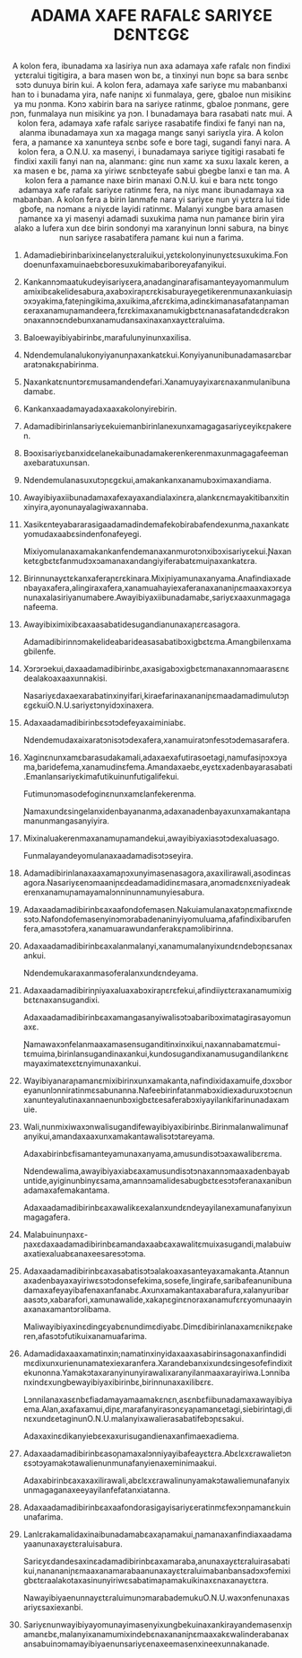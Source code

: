 <h1 align='center'>ADAMA XAFE RAFALƐ SARIYƐE DƐNTƐGƐ</h1>
<h2 align='center'></h2>
<p align='center'>A kolon fera, ibunadama xa lasiriya nun axa adamaya xafe rafalɛ non findixi yɛtɛralui tigitigira, a bara masen won bɛ, a tinxinyi nun bɔɲɛ sa bara sɛnbɛ sɔtɔ dunuya birin kui.
A kolon fera, adamaya xafe sariyɛe mu mabanbanxi han to i bunadama yira, nafe naniɲɛ xi funmalaya, gere, gbaloe nun misikinɛ ya mu ɲɔnma. Kɔnɔ xabirin bara na sariyɛe ratinmɛ, gbaloe ɲɔnmanɛ, gere ɲɔn, funmalaya nun misikinɛ ya ɲɔn. I bunadamaya bara rasabati natɛ mui.
A kolon fera, adamaya xafe rafalɛ sariyɛe rasabatife findixi fe fanyi nan na, alanma ibunadamaya xun xa magaga mangɛ sanyi sariyɛla yira.
A kolon fera, a ɲamanɛe xa xanunteya sɛnbɛ sofe e bore tagi, sugandi fanyi nara.
A kolon fera, a O.N.U. xa masenyi, i bunadamaya sariyɛe tigitigi rasabati fe findixi xaxili fanyi nan na, alanmanɛ: ginɛ nun xamɛ xa suxu laxalɛ keren, a xa masen e bɛ, ɲama xa yiriwɛ sɛnbɛteyafe sabui gbegbe lanxi e tan ma.
A kolon fera a ɲamanɛe naxe birin manaxi O.N.U. kui e bara nɛtɛ tongo adamaya xafe rafalɛ sariyɛe ratinmɛ fera, na niyɛ manɛ ibunadamaya xa mabanban.
A kolon fera a birin lanmafe nara yi sariyɛe nun yi yɛtɛra lui tide gbofe, na nɔmanɛ a niyɛde layidi ratinmɛ.
Malanyi xungbe bara amasen
ɲamanɛe xa yi masenyi adamadi suxukima ɲama nun ɲamanɛe birin yira alako a lufera xun dɛe birin sondonyi ma xaranyinun lɔnni sabura, na binyɛ nun sariyɛe rasabatifera ɲamanɛ kui nun a farima.</p>
<ol>
  <li>
    <p>Adamadiebirinbarixinɛelanyɛtɛraluikui,yɛtɛkolonyinunyɛtɛsuxukima.Fondoenunfaxamuinaebɛboresuxukimabariboreyafanyikui.</p>
  </li>
  <li>
    <p>Kankannɔmaatukudeyisariyɛera,anadanginarafisamanteyayomanmulumamixibɛakelidesabura,axabɔxiraɲɛrɛkisaburayegetikerenmunaxankuiasiɲɔxɔyakima,fateɲingikima,axuikima,afɛrɛkima,adinɛkimanasafatanɲamanɛeraxanamuɲamandeera,fɛrɛkimaxanamukigbɛtɛnanasafatandɛdɛrakɔnɔnaxannɔɛndebunxanamudansaxinaxanxayɛtɛraluima.</p>
  </li>
  <li>
    <p>Baloewayibiyabirinbɛ,marafulunyinunxaxilisa.</p>
  </li>
  <li>
    <p>Ndendemulanalukonyiyanunɲaxankatɛkui.Konyiyanunibunadamasarɛbararatɔnakɛɲabirinma.</p>
  </li>
  <li>
    <p>Ɲaxankatɛnuntɔrɛmusamandendefari.Xanamuyayixarɛnaxanmulanibunadamabɛ.</p>
  </li>
  <li>
    <p>Kankanxaadamayadaxaaxakolonyirebirin.</p>
  </li>
  <li>
    <p>Adamadibirinlansariyɛekuiemanbirinlanexunxamagagasariyɛeyikɛɲakeren.</p>
  </li>
  <li>
    <p>Bɔoxisariyɛbanxidɛelanekaibunadamakerenkerenmaxunmagagafeemanaxebaratuxunsan.</p>
  </li>
  <li>
    <p>Ndendemulanasuxutɔɲɛgɛkui,amakankanxanamubɔximaxandiama.</p>
  </li>
  <li>
    <p>Awayibiyaxiibunadamaxafexayaxandialaxinɛra,alankɛnɛmayakitibanxitinxinyira,ayonunayalagiwaxannaba.</p>
  </li>
  <li>
    <p>Xasikɛnteyabararasigaadamadindemafekobirabafendexunma,ɲaxankatɛyomudaxaabɛsindenfonafeyegi.</p>
    <p>Mixiyomulanaxamakankanfendemanaxanmurotɔnxibɔxisariyɛekui.Ɲaxanketɛgbɛtɛfanmudɔxɔamanaxandangiyiferabatɛmuiɲaxankatɛra.</p>
  </li>
  <li>
    <p>Birinnunayɛtɛkanxaferaɲɛrɛkinara.Mixiɲiyamunaxanyama.Anafindiaxadenbayaxafera,alingiraxafera,xanamuahayiexaferanaxananiɲɛmaaxaxɔrɛyanunaxalasiriyanumabere.Awayibiyaxiibunadamabɛ,sariyɛxaaxunmagaganafeema.</p>
  </li>
  <li>
    <p>Awayibiximixibɛaxaasabatidesugandianunaxaɲɛrɛasagora.</p>
    <p>Adamadibirinnɔmakelideabarideasasabatibɔxigbɛtɛma.Amangbilenxamagbilenfe.</p>
  </li>
  <li>
    <p>Xɔrɔrɔekui,daxaadamadibirinbɛ,axasigabɔxigbɛtɛmanaxannɔmaarasɛnɛdealakoaxaaxunnakisi.</p>
    <p>Nasariyɛdaxaexarabatinxinyifari,kiraefarinaxananiɲɛmaadamadimulutɔɲɛgɛkuiO.N.U.sariyɛtɔnyidɔxinaxera.</p>
  </li>
  <li>
    <p>Adaxaadamadibirinbɛsɔtɔdefeyaxaiminiabɛ.</p>
    <p>Ndendemudaxaixaratɔnisɔtɔdexafera,xanamuiratɔnfesɔtɔdemasarafera.</p>
  </li>
  <li>
    <p>Xaginɛnunxamɛbarasudakamali,adaxaexafutirasoetagi,namufasiɲɔxɔyama,baridefema,xanamudinɛfema.Amandaxaebɛ,eyɛtɛxadenbayarasabati.Emanlansariyɛkimafutikuinunfutigalifekui.</p>
    <p>Futimunɔmasodefoginɛnunxamɛlanfekerenma.</p>
    <p>Ɲamaxundɛsingelanxidenbayananma,adaxanadenbayaxunxamakantaɲamanunmangasanyiyira.</p>
  </li>
  <li>
    <p>Mixinaluakerenmaxanamuɲamandekui,awayibiyaxiasɔtɔdexaluasago.</p>
    <p>Funmalayandeyomulanaxaadamadisɔtɔseyira.</p>
  </li>
  <li>
    <p>Adamadibirinlanaxaaxamaɲɔxunyimasenasagora,axaxilirawali,asodinɛasagora.Nasariyɛenɔmaaniɲɛdeadamadidinɛmasara,anɔmadɛnxɛniyadeakerenxanamuɲamayamalɔnninunnamunyiesabura.</p>
  </li>
  <li>
    <p>Adaxaadamadibirinbɛaxaafondofemasen.Nakuiamulanaxatɔɲɛmafixɛndesɔtɔ.Nafondofemasenyinɔmɔrabadenaninyiyomuluama,afafindixibarufenfera,amasɔtɔfera,xanamuarawundanferakɛɲamɔlibirinna.</p>
  </li>
  <li>
    <p>Adaxaadamadibirinbɛaxalanmalanyi,xanamumalanyixundɛndebɔɲɛsanaxankui.</p>
    <p>Ndendemukaraxanmasoferalanxundɛndeyama.</p>
  </li>
  <li>
    <p>Adaxaadamadibirinɲiyaxaluaxabɔxiraɲɛrɛfekui,afindiiyɛtɛraxanamumixigbɛtɛnaxansugandixi.</p>
    <p>Adaxaadamadibirinbɛaxamangasanyiwalisɔtɔabaribɔximatagirasayomunaxɛ.</p>
    <p>Ɲamawaxɔnfelanmaaxamasensuganditinxinxikui,naxannabamatɛmui-tɛmuima,birinlansugandinaxankui,kundosugandixanamusugandilankɛnɛmayaximatexɛtɛnyimunaxankui.</p>
  </li>
  <li>
    <p>Wayibiyanaraɲamanɛmixibirinxunxamakanta,nafindixidaxamuife,dɔxɔboreyanunlɔnniratinmɛsabunanna.Nafeebirinfatanmabɔxidiexaduruxɔtɔɛnunxanunteyalutinaxannaenunbɔxigbɛtɛesaferabɔxiyayilankifarinunadaxamuie.</p>
  </li>
  <li>
    <p>Wali,nunmixiwaxɔnwalisugandifewayibiyaxibirinbɛ.Birinmalanwalimunafanyikui,amandaxaaxunxamakantawalisɔtɔtareyama.</p>
    <p>Adaxabirinbɛfisamanteyamunaxanyama,amusundisɔtɔaxawalibɛrɛma.</p>
    <p>Ndendewalima,awayibiyaxiabɛaxamusundisɔtɔnaxannɔmaaxadenbayabuntide,ayiginunbinyɛsama,amannɔamalidesabugbɛtɛesɔtɔferanaxanibunadamaxafemakantama.</p>
    <p>Adaxaadamadibirinbɛaxawalikɛexalanxundɛndeyayilanexamunafanyixunmagagafera.</p>
  </li>
  <li>
    <p>Malabuinunɲaxɛ-ɲaxɛdaxaadamadibirinbɛamandaxaabɛaxawalitɛmuixasugandi,malabuiwaxatiexaluabɛanaxeesaresɔtɔma.</p>
  </li>
  <li>
    <p>Adaxaadamadibirinbɛaxasabatisɔtɔalakoaxasanteyaxamakanta.Atannunaxadenbayaxayiriwɛsɔtɔdonsefekima,sosefe,lingirafe,saribafeanunibunadamaxafeyayibafenaxanfanabɛ.Axunxamakantaxabarafura,xalanyuribaraasɔtɔ,xabarafori,xamunawalide,xakaɲɛginɛnoraxanamufɛrɛyomunaayinaxanaxamantɔrɔlibama.</p>
    <p>Maliwayibiyaxinɛdingɛyabɛnundimɛdiyabɛ.Dimɛdibirinlanaxamɛnikɛɲakeren,afasɔtɔfutikuixanamuafarima.</p>
  </li>
  <li>
    <p>Adamadidaxaaxamatinxin;namatinxinyidaxaaxasabirinsagonaxanfindidimɛdixunxurienunamatexiexaranfera.Xarandebanxixundɛsingesofefindixitekunonna.Yamakɔtaxaranyinunyirawalixaranyilanmaaxarayiriwa.Lɔnnibanxindɛxungbewayibiyaxibirinbɛ,birinnunaxaxilibɛrɛ.</p>
    <p>Lɔnnilanaxasɛnbɛfiadamayamaamakɛnɛn,asɛnbɛfiibunadamaxawayibiyaema.Alan,axafaxamui,diɲɛ,marafanyirasɔnɛyaɲamanɛetagi,siebirintagi,dinɛxundɛetaginunO.N.U.malanyixawalierasabatifebɔɲɛsakui.</p>
    <p>Adaxaxinɛdikanyiebɛexaxurisugandienaxanfimaexadiema.</p>
  </li>
  <li>
    <p>Adaxaadamadibirinbɛasoɲamaxalɔnniyayibafeayɛtɛra.Abɛlɛxɛrawalietɔnɛsɔtɔyamakɔtawalienunmunafanyienaxeminimaakui.</p>
    <p>Adaxabirinbɛaxaxaxilirawali,abɛlɛxɛrawalinunyamakɔtawaliemunafanyixunmagaganaxeeyayilanfefatanxiatanna.</p>
  </li>
  <li>
    <p>Adaxaadamadibirinbɛaxaafondorasigayisariyɛeratinmɛfexɔnɲamanɛkuinunafarima.</p>
  </li>
  <li>
    <p>Lanlɛrakamalidaxinaibunadamabɛaxaɲamakui,ɲamanaxanfindiaxaadamayaanunaxayɛtɛraluisabura.</p>
    <p>Sariɛyɛdandesaxinɛadamadibirinbɛaxamaraba,anunaxayɛtɛraluirasabatikui,nanananiɲɛmaaxanamarabaanunaxayɛtɛraluimabanbansadɔxɔfemixigbɛtɛraalakotaxasinunyiriwɛsabatimaɲamakuikinaxɛnaxanayɛtɛra.</p>
    <p>NawayibiyaenunnayɛtɛraluimunɔmarabademukuO.N.U.waxɔnfenunaxasariyɛsaxiexanbi.</p>
  </li>
  <li>
    <p>Sariyɛnunwayibiyayomunayimasenyixungbekuinaxankirayandemasenxiɲamanɛbɛ,malanyixanamumixindebɛnaxananiɲɛmaaxakɛwalinderabanaxansabuinɔmamayibiyaenunsariyɛenaxeemasenxineexunnakanade.</p>
  </li>
</ol>